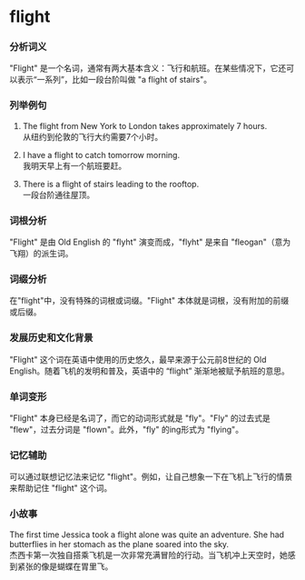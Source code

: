 # flight

### 分析词义

  

"Flight" 是一个名词，通常有两大基本含义：飞行和航班。在某些情况下，它还可以表示“一系列”，比如一段台阶叫做 "a flight of stairs"。

  

### 列举例句

  

1.  The flight from New York to London takes approximately 7 hours.  
    从纽约到伦敦的飞行大约需要7个小时。
    
      
    
2.  I have a flight to catch tomorrow morning.  
    我明天早上有一个航班要赶。
    
      
    
3.  There is a flight of stairs leading to the rooftop.  
    一段台阶通往屋顶。
    
      
    

  

### 词根分析

  

"Flight" 是由 Old English 的 "flyht" 演变而成，"flyht" 是来自 "fleogan"（意为飞翔）的派生词。

  

### 词缀分析

  

在"flight"中，没有特殊的词根或词缀。"Flight" 本体就是词根，没有附加的前缀或后缀。

  

### 发展历史和文化背景

  

"Flight" 这个词在英语中使用的历史悠久，最早来源于公元前8世纪的 Old English。随着飞机的发明和普及，英语中的 “flight” 渐渐地被赋予航班的意思。

  

### 单词变形

  

"Flight" 本身已经是名词了，而它的动词形式就是 "fly"。"Fly" 的过去式是 "flew"，过去分词是 "flown"。此外，"fly" 的ing形式为 "flying"。

  

### 记忆辅助

  

可以通过联想记忆法来记忆 "flight"。例如，让自己想象一下在飞机上飞行的情景来帮助记住 "flight" 这个词。

  

### 小故事

  

The first time Jessica took a flight alone was quite an adventure. She had butterflies in her stomach as the plane soared into the sky.  
杰西卡第一次独自搭乘飞机是一次非常充满冒险的行动。当飞机冲上天空时，她感到紧张的像是蝴蝶在胃里飞。

